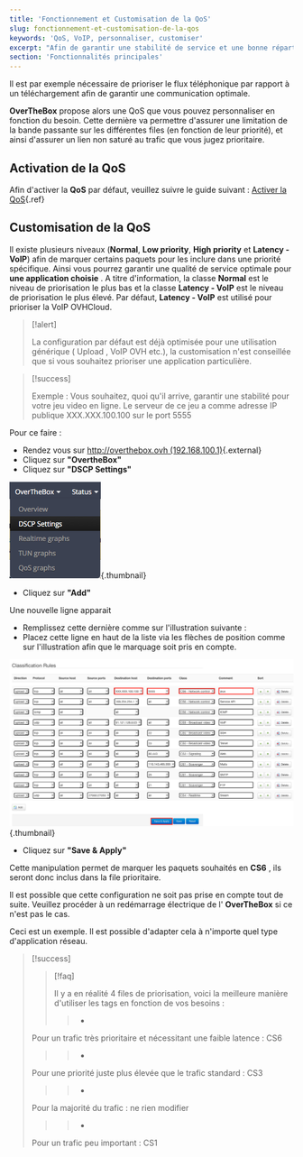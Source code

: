 ```yaml
---
title: 'Fonctionnement et Customisation de la QoS'
slug: fonctionnement-et-customisation-de-la-qos
keywords: 'QoS, VoIP, personnaliser, customiser'
excerpt: "Afin de garantir une stabilité de service et une bonne répartition des différents types de flux au sein de votre réseau  OverTheBox, il est impératif d'activer la  QoS  (Quality Of Service)"
section: 'Fonctionnalités principales'
---
```


Il est par exemple nécessaire de prioriser le flux téléphonique par rapport à un téléchargement afin de garantir une communication optimale.

**OverTheBox**  propose alors une QoS que vous pouvez personnaliser en fonction du besoin. Cette dernière va permettre d'assurer une limitation de la bande passante sur les différentes files (en fonction de leur priorité), et ainsi d'assurer un lien non saturé au trafic que vous jugez prioritaire.


## Activation de la QoS
Afin d'activer la  **QoS**  par défaut, veuillez suivre le guide suivant : [Activer la QoS](../activer-la-qos/){.ref}


## Customisation de la QoS
Il existe plusieurs niveaux (**Normal**, **Low priority**, **High priority** et **Latency - VoIP**) afin de marquer certains paquets pour les inclure dans une priorité spécifique. Ainsi vous pourrez garantir une qualité de service optimale pour  **une application choisie** .
A titre d'information, la classe **Normal** est le niveau de priorisation le plus bas et la classe **Latency - VoIP** est le niveau de priorisation le plus élevé. Par défaut, **Latency - VoIP** est utilisé pour prioriser la VoIP OVHCloud.


> [!alert]
>
> La configuration par défaut est déjà optimisée pour une utilisation
> générique ( Upload , VoIP  OVH  etc.), la customisation n'est
> conseillée que si vous souhaitez prioriser une application particulière.
> 



> [!success]
>
> Exemple :  Vous souhaitez, quoi qu'il arrive, garantir une stabilité pour
> votre jeu video en ligne. Le serveur de ce jeu a comme adresse IP publique
> XXX.XXX.100.100  sur le port  5555
> 

Pour ce faire :

- Rendez vous sur [http://overthebox.ovh (192.168.100.1)](http://overthebox.ovh){.external}
- Cliquez sur **"OvertheBox"**
- Cliquez sur **"DSCP Settings"**


![overthebox](images/4394.png){.thumbnail}

- Cliquez sur **"Add"**

Une nouvelle ligne apparait

- Remplissez cette dernière comme sur l'illustration suivante :
- Placez cette ligne en haut de la liste via les flèches de position comme sur l'illustration afin que le marquage soit pris en compte.


![overthebox](images/DSCP.png){.thumbnail}

- Cliquez sur **"Save & Apply"**

Cette manipulation permet de marquer les paquets souhaités en  **CS6** , ils seront donc inclus dans la file prioritaire.

Il est possible que cette configuration ne soit pas prise en compte tout de suite. Veuillez procéder à un redémarrage électrique de l' **OverTheBox** si ce n'est pas le cas.

Ceci est un exemple. Il est possible d'adapter cela à n'importe quel type d'application réseau.



> [!success]
>
> 
> > [!faq]
> >
> > Il y a en réalité 4 files de priorisation, voici la meilleure manière d'utiliser les tags en fonction de vos besoins :
> >> 
> >> - 
> Pour un trafic très prioritaire et nécessitant une faible latence : CS6
> >> - 
> Pour une priorité juste plus élevée que le trafic standard : CS3
> >> - 
> Pour la majorité du trafic : ne rien modifier
> >> - 
> Pour un trafic peu important : CS1
> >>
> >
> 
